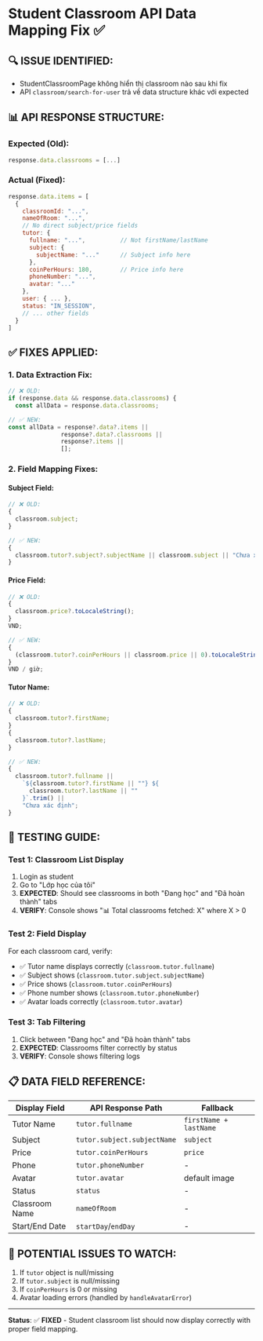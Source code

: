 # Student Classroom API Data Mapping Fix ✅

## 🔍 ISSUE IDENTIFIED:

- StudentClassroomPage không hiển thị classroom nào sau khi fix
- API `classroom/search-for-user` trả về data structure khác với expected

## 📊 API RESPONSE STRUCTURE:

### Expected (Old):

```javascript
response.data.classrooms = [...]
```

### Actual (Fixed):

```javascript
response.data.items = [
  {
    classroomId: "...",
    nameOfRoom: "...",
    // No direct subject/price fields
    tutor: {
      fullname: "...",          // Not firstName/lastName
      subject: {
        subjectName: "..."      // Subject info here
      },
      coinPerHours: 180,        // Price info here
      phoneNumber: "...",
      avatar: "..."
    },
    user: { ... },
    status: "IN_SESSION",
    // ... other fields
  }
]
```

## ✅ FIXES APPLIED:

### 1. **Data Extraction Fix**:

```javascript
// ❌ OLD:
if (response.data && response.data.classrooms) {
  const allData = response.data.classrooms;

// ✅ NEW:
const allData = response?.data?.items ||
               response?.data?.classrooms ||
               response?.items ||
               [];
```

### 2. **Field Mapping Fixes**:

#### Subject Field:

```javascript
// ❌ OLD:
{
  classroom.subject;
}

// ✅ NEW:
{
  classroom.tutor?.subject?.subjectName || classroom.subject || "Chưa xác định";
}
```

#### Price Field:

```javascript
// ❌ OLD:
{
  classroom.price?.toLocaleString();
}
VND;

// ✅ NEW:
{
  (classroom.tutor?.coinPerHours || classroom.price || 0).toLocaleString();
}
VND / giờ;
```

#### Tutor Name:

```javascript
// ❌ OLD:
{
  classroom.tutor?.firstName;
}
{
  classroom.tutor?.lastName;
}

// ✅ NEW:
{
  classroom.tutor?.fullname ||
    `${classroom.tutor?.firstName || ""} ${
      classroom.tutor?.lastName || ""
    }`.trim() ||
    "Chưa xác định";
}
```

## 🧪 TESTING GUIDE:

### Test 1: Classroom List Display

1. Login as student
2. Go to "Lớp học của tôi"
3. **EXPECTED**: Should see classrooms in both "Đang học" and "Đã hoàn thành" tabs
4. **VERIFY**: Console shows "📊 Total classrooms fetched: X" where X > 0

### Test 2: Field Display

For each classroom card, verify:

- ✅ Tutor name displays correctly (`classroom.tutor.fullname`)
- ✅ Subject shows (`classroom.tutor.subject.subjectName`)
- ✅ Price shows (`classroom.tutor.coinPerHours`)
- ✅ Phone number shows (`classroom.tutor.phoneNumber`)
- ✅ Avatar loads correctly (`classroom.tutor.avatar`)

### Test 3: Tab Filtering

1. Click between "Đang học" and "Đã hoàn thành" tabs
2. **EXPECTED**: Classrooms filter correctly by status
3. **VERIFY**: Console shows filtering logs

## 📋 DATA FIELD REFERENCE:

| Display Field  | API Response Path           | Fallback               |
| -------------- | --------------------------- | ---------------------- |
| Tutor Name     | `tutor.fullname`            | `firstName + lastName` |
| Subject        | `tutor.subject.subjectName` | `subject`              |
| Price          | `tutor.coinPerHours`        | `price`                |
| Phone          | `tutor.phoneNumber`         | -                      |
| Avatar         | `tutor.avatar`              | default image          |
| Status         | `status`                    | -                      |
| Classroom Name | `nameOfRoom`                | -                      |
| Start/End Date | `startDay`/`endDay`         | -                      |

## 🚨 POTENTIAL ISSUES TO WATCH:

1. If `tutor` object is null/missing
2. If `tutor.subject` is null/missing
3. If `coinPerHours` is 0 or missing
4. Avatar loading errors (handled by `handleAvatarError`)

---

**Status**: ✅ **FIXED** - Student classroom list should now display correctly with proper field mapping.
